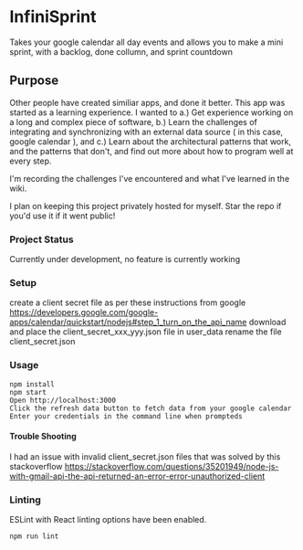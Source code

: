 # InfiniSprint

Takes your google calendar all day events and allows you to make a mini sprint, with a backlog, done collumn, and sprint countdown

## Purpose

Other people have created similiar apps, and done it better. This app was started as a learning experience. I wanted to a.) Get experience working on a long and complex piece of software, b.) Learn the challenges of integrating and synchronizing with an external data source ( in this case, google calendar ), and c.) Learn about the architectural patterns that work, and the patterns that don't, and find out more about how to program well at every step.

I'm recording the challenges I've encountered and what I've learned in the wiki. 

I plan on keeping this project privately hosted for myself. Star the repo if you'd use it if it went public!

### Project Status

Currently under development, no feature is currently working

### Setup

create a client secret file as per these instructions from google
https://developers.google.com/google-apps/calendar/quickstart/nodejs#step_1_turn_on_the_api_name
download and place the client_secret_xxx_yyy.json file in user_data
rename the file client_secret.json 


### Usage

```
npm install
npm start
Open http://localhost:3000
Click the refresh data button to fetch data from your google calendar
Enter your credentials in the command line when prompteds
```
#### Trouble Shooting

I had an issue with invalid client_secret.json files that was solved by this stackoverflow
https://stackoverflow.com/questions/35201949/node-js-with-gmail-api-the-api-returned-an-error-error-unauthorized-client

### Linting

ESLint with React linting options have been enabled.

```
npm run lint
```

